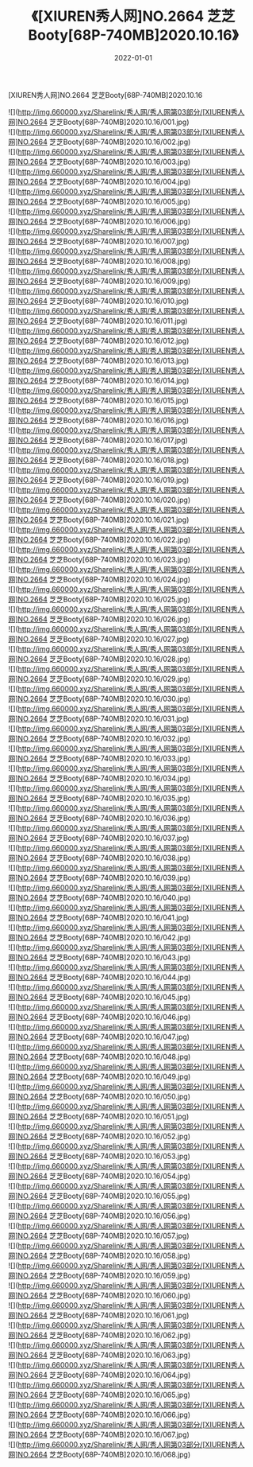 ﻿---
layout: post
title:  《[XIUREN秀人网]NO.2664 芝芝Booty[68P-740MB]2020.10.16》
date:   2022-01-01
img: http://img.660000.xyz/Sharelink/秀人网/秀人网第03部分/[XIUREN秀人网]NO.2664 芝芝Booty[68P-740MB]2020.10.16/000.jpg
categories: [美女, 清纯, 唯美]
---

[XIUREN秀人网]NO.2664 芝芝Booty[68P-740MB]2020.10.16

 ![](http://img.660000.xyz/Sharelink/秀人网/秀人网第03部分/[XIUREN秀人网]NO.2664 芝芝Booty[68P-740MB]2020.10.16/001.jpg) <br>![](http://img.660000.xyz/Sharelink/秀人网/秀人网第03部分/[XIUREN秀人网]NO.2664 芝芝Booty[68P-740MB]2020.10.16/002.jpg) <br>![](http://img.660000.xyz/Sharelink/秀人网/秀人网第03部分/[XIUREN秀人网]NO.2664 芝芝Booty[68P-740MB]2020.10.16/003.jpg) <br>![](http://img.660000.xyz/Sharelink/秀人网/秀人网第03部分/[XIUREN秀人网]NO.2664 芝芝Booty[68P-740MB]2020.10.16/004.jpg) <br>![](http://img.660000.xyz/Sharelink/秀人网/秀人网第03部分/[XIUREN秀人网]NO.2664 芝芝Booty[68P-740MB]2020.10.16/005.jpg) <br>![](http://img.660000.xyz/Sharelink/秀人网/秀人网第03部分/[XIUREN秀人网]NO.2664 芝芝Booty[68P-740MB]2020.10.16/006.jpg) <br>![](http://img.660000.xyz/Sharelink/秀人网/秀人网第03部分/[XIUREN秀人网]NO.2664 芝芝Booty[68P-740MB]2020.10.16/007.jpg) <br>![](http://img.660000.xyz/Sharelink/秀人网/秀人网第03部分/[XIUREN秀人网]NO.2664 芝芝Booty[68P-740MB]2020.10.16/008.jpg) <br>![](http://img.660000.xyz/Sharelink/秀人网/秀人网第03部分/[XIUREN秀人网]NO.2664 芝芝Booty[68P-740MB]2020.10.16/009.jpg) <br>![](http://img.660000.xyz/Sharelink/秀人网/秀人网第03部分/[XIUREN秀人网]NO.2664 芝芝Booty[68P-740MB]2020.10.16/010.jpg) <br>![](http://img.660000.xyz/Sharelink/秀人网/秀人网第03部分/[XIUREN秀人网]NO.2664 芝芝Booty[68P-740MB]2020.10.16/011.jpg) <br>![](http://img.660000.xyz/Sharelink/秀人网/秀人网第03部分/[XIUREN秀人网]NO.2664 芝芝Booty[68P-740MB]2020.10.16/012.jpg) <br>![](http://img.660000.xyz/Sharelink/秀人网/秀人网第03部分/[XIUREN秀人网]NO.2664 芝芝Booty[68P-740MB]2020.10.16/013.jpg) <br>![](http://img.660000.xyz/Sharelink/秀人网/秀人网第03部分/[XIUREN秀人网]NO.2664 芝芝Booty[68P-740MB]2020.10.16/014.jpg) <br>![](http://img.660000.xyz/Sharelink/秀人网/秀人网第03部分/[XIUREN秀人网]NO.2664 芝芝Booty[68P-740MB]2020.10.16/015.jpg) <br>![](http://img.660000.xyz/Sharelink/秀人网/秀人网第03部分/[XIUREN秀人网]NO.2664 芝芝Booty[68P-740MB]2020.10.16/016.jpg) <br>![](http://img.660000.xyz/Sharelink/秀人网/秀人网第03部分/[XIUREN秀人网]NO.2664 芝芝Booty[68P-740MB]2020.10.16/017.jpg) <br>![](http://img.660000.xyz/Sharelink/秀人网/秀人网第03部分/[XIUREN秀人网]NO.2664 芝芝Booty[68P-740MB]2020.10.16/018.jpg) <br>![](http://img.660000.xyz/Sharelink/秀人网/秀人网第03部分/[XIUREN秀人网]NO.2664 芝芝Booty[68P-740MB]2020.10.16/019.jpg) <br>![](http://img.660000.xyz/Sharelink/秀人网/秀人网第03部分/[XIUREN秀人网]NO.2664 芝芝Booty[68P-740MB]2020.10.16/020.jpg) <br>![](http://img.660000.xyz/Sharelink/秀人网/秀人网第03部分/[XIUREN秀人网]NO.2664 芝芝Booty[68P-740MB]2020.10.16/021.jpg) <br>![](http://img.660000.xyz/Sharelink/秀人网/秀人网第03部分/[XIUREN秀人网]NO.2664 芝芝Booty[68P-740MB]2020.10.16/022.jpg) <br>![](http://img.660000.xyz/Sharelink/秀人网/秀人网第03部分/[XIUREN秀人网]NO.2664 芝芝Booty[68P-740MB]2020.10.16/023.jpg) <br>![](http://img.660000.xyz/Sharelink/秀人网/秀人网第03部分/[XIUREN秀人网]NO.2664 芝芝Booty[68P-740MB]2020.10.16/024.jpg) <br>![](http://img.660000.xyz/Sharelink/秀人网/秀人网第03部分/[XIUREN秀人网]NO.2664 芝芝Booty[68P-740MB]2020.10.16/025.jpg) <br>![](http://img.660000.xyz/Sharelink/秀人网/秀人网第03部分/[XIUREN秀人网]NO.2664 芝芝Booty[68P-740MB]2020.10.16/026.jpg) <br>![](http://img.660000.xyz/Sharelink/秀人网/秀人网第03部分/[XIUREN秀人网]NO.2664 芝芝Booty[68P-740MB]2020.10.16/027.jpg) <br>![](http://img.660000.xyz/Sharelink/秀人网/秀人网第03部分/[XIUREN秀人网]NO.2664 芝芝Booty[68P-740MB]2020.10.16/028.jpg) <br>![](http://img.660000.xyz/Sharelink/秀人网/秀人网第03部分/[XIUREN秀人网]NO.2664 芝芝Booty[68P-740MB]2020.10.16/029.jpg) <br>![](http://img.660000.xyz/Sharelink/秀人网/秀人网第03部分/[XIUREN秀人网]NO.2664 芝芝Booty[68P-740MB]2020.10.16/030.jpg) <br>![](http://img.660000.xyz/Sharelink/秀人网/秀人网第03部分/[XIUREN秀人网]NO.2664 芝芝Booty[68P-740MB]2020.10.16/031.jpg) <br>![](http://img.660000.xyz/Sharelink/秀人网/秀人网第03部分/[XIUREN秀人网]NO.2664 芝芝Booty[68P-740MB]2020.10.16/032.jpg) <br>![](http://img.660000.xyz/Sharelink/秀人网/秀人网第03部分/[XIUREN秀人网]NO.2664 芝芝Booty[68P-740MB]2020.10.16/033.jpg) <br>![](http://img.660000.xyz/Sharelink/秀人网/秀人网第03部分/[XIUREN秀人网]NO.2664 芝芝Booty[68P-740MB]2020.10.16/034.jpg) <br>![](http://img.660000.xyz/Sharelink/秀人网/秀人网第03部分/[XIUREN秀人网]NO.2664 芝芝Booty[68P-740MB]2020.10.16/035.jpg) <br>![](http://img.660000.xyz/Sharelink/秀人网/秀人网第03部分/[XIUREN秀人网]NO.2664 芝芝Booty[68P-740MB]2020.10.16/036.jpg) <br>![](http://img.660000.xyz/Sharelink/秀人网/秀人网第03部分/[XIUREN秀人网]NO.2664 芝芝Booty[68P-740MB]2020.10.16/037.jpg) <br>![](http://img.660000.xyz/Sharelink/秀人网/秀人网第03部分/[XIUREN秀人网]NO.2664 芝芝Booty[68P-740MB]2020.10.16/038.jpg) <br>![](http://img.660000.xyz/Sharelink/秀人网/秀人网第03部分/[XIUREN秀人网]NO.2664 芝芝Booty[68P-740MB]2020.10.16/039.jpg) <br>![](http://img.660000.xyz/Sharelink/秀人网/秀人网第03部分/[XIUREN秀人网]NO.2664 芝芝Booty[68P-740MB]2020.10.16/040.jpg) <br>![](http://img.660000.xyz/Sharelink/秀人网/秀人网第03部分/[XIUREN秀人网]NO.2664 芝芝Booty[68P-740MB]2020.10.16/041.jpg) <br>![](http://img.660000.xyz/Sharelink/秀人网/秀人网第03部分/[XIUREN秀人网]NO.2664 芝芝Booty[68P-740MB]2020.10.16/042.jpg) <br>![](http://img.660000.xyz/Sharelink/秀人网/秀人网第03部分/[XIUREN秀人网]NO.2664 芝芝Booty[68P-740MB]2020.10.16/043.jpg) <br>![](http://img.660000.xyz/Sharelink/秀人网/秀人网第03部分/[XIUREN秀人网]NO.2664 芝芝Booty[68P-740MB]2020.10.16/044.jpg) <br>![](http://img.660000.xyz/Sharelink/秀人网/秀人网第03部分/[XIUREN秀人网]NO.2664 芝芝Booty[68P-740MB]2020.10.16/045.jpg) <br>![](http://img.660000.xyz/Sharelink/秀人网/秀人网第03部分/[XIUREN秀人网]NO.2664 芝芝Booty[68P-740MB]2020.10.16/046.jpg) <br>![](http://img.660000.xyz/Sharelink/秀人网/秀人网第03部分/[XIUREN秀人网]NO.2664 芝芝Booty[68P-740MB]2020.10.16/047.jpg) <br>![](http://img.660000.xyz/Sharelink/秀人网/秀人网第03部分/[XIUREN秀人网]NO.2664 芝芝Booty[68P-740MB]2020.10.16/048.jpg) <br>![](http://img.660000.xyz/Sharelink/秀人网/秀人网第03部分/[XIUREN秀人网]NO.2664 芝芝Booty[68P-740MB]2020.10.16/049.jpg) <br>![](http://img.660000.xyz/Sharelink/秀人网/秀人网第03部分/[XIUREN秀人网]NO.2664 芝芝Booty[68P-740MB]2020.10.16/050.jpg) <br>![](http://img.660000.xyz/Sharelink/秀人网/秀人网第03部分/[XIUREN秀人网]NO.2664 芝芝Booty[68P-740MB]2020.10.16/051.jpg) <br>![](http://img.660000.xyz/Sharelink/秀人网/秀人网第03部分/[XIUREN秀人网]NO.2664 芝芝Booty[68P-740MB]2020.10.16/052.jpg) <br>![](http://img.660000.xyz/Sharelink/秀人网/秀人网第03部分/[XIUREN秀人网]NO.2664 芝芝Booty[68P-740MB]2020.10.16/053.jpg) <br>![](http://img.660000.xyz/Sharelink/秀人网/秀人网第03部分/[XIUREN秀人网]NO.2664 芝芝Booty[68P-740MB]2020.10.16/054.jpg) <br>![](http://img.660000.xyz/Sharelink/秀人网/秀人网第03部分/[XIUREN秀人网]NO.2664 芝芝Booty[68P-740MB]2020.10.16/055.jpg) <br>![](http://img.660000.xyz/Sharelink/秀人网/秀人网第03部分/[XIUREN秀人网]NO.2664 芝芝Booty[68P-740MB]2020.10.16/056.jpg) <br>![](http://img.660000.xyz/Sharelink/秀人网/秀人网第03部分/[XIUREN秀人网]NO.2664 芝芝Booty[68P-740MB]2020.10.16/057.jpg) <br>![](http://img.660000.xyz/Sharelink/秀人网/秀人网第03部分/[XIUREN秀人网]NO.2664 芝芝Booty[68P-740MB]2020.10.16/058.jpg) <br>![](http://img.660000.xyz/Sharelink/秀人网/秀人网第03部分/[XIUREN秀人网]NO.2664 芝芝Booty[68P-740MB]2020.10.16/059.jpg) <br>![](http://img.660000.xyz/Sharelink/秀人网/秀人网第03部分/[XIUREN秀人网]NO.2664 芝芝Booty[68P-740MB]2020.10.16/060.jpg) <br>![](http://img.660000.xyz/Sharelink/秀人网/秀人网第03部分/[XIUREN秀人网]NO.2664 芝芝Booty[68P-740MB]2020.10.16/061.jpg) <br>![](http://img.660000.xyz/Sharelink/秀人网/秀人网第03部分/[XIUREN秀人网]NO.2664 芝芝Booty[68P-740MB]2020.10.16/062.jpg) <br>![](http://img.660000.xyz/Sharelink/秀人网/秀人网第03部分/[XIUREN秀人网]NO.2664 芝芝Booty[68P-740MB]2020.10.16/063.jpg) <br>![](http://img.660000.xyz/Sharelink/秀人网/秀人网第03部分/[XIUREN秀人网]NO.2664 芝芝Booty[68P-740MB]2020.10.16/064.jpg) <br>![](http://img.660000.xyz/Sharelink/秀人网/秀人网第03部分/[XIUREN秀人网]NO.2664 芝芝Booty[68P-740MB]2020.10.16/065.jpg) <br>![](http://img.660000.xyz/Sharelink/秀人网/秀人网第03部分/[XIUREN秀人网]NO.2664 芝芝Booty[68P-740MB]2020.10.16/066.jpg) <br>![](http://img.660000.xyz/Sharelink/秀人网/秀人网第03部分/[XIUREN秀人网]NO.2664 芝芝Booty[68P-740MB]2020.10.16/067.jpg) <br>![](http://img.660000.xyz/Sharelink/秀人网/秀人网第03部分/[XIUREN秀人网]NO.2664 芝芝Booty[68P-740MB]2020.10.16/068.jpg) <br>